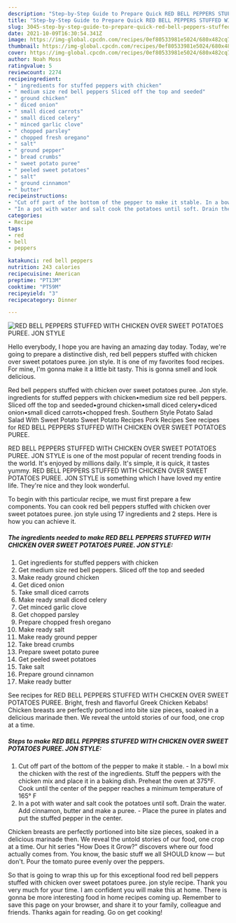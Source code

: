 ```yaml
---
description: "Step-by-Step Guide to Prepare Quick RED BELL PEPPERS STUFFED WITH CHICKEN OVER SWEET POTATOES PUREE. JON STYLE"
title: "Step-by-Step Guide to Prepare Quick RED BELL PEPPERS STUFFED WITH CHICKEN OVER SWEET POTATOES PUREE. JON STYLE"
slug: 3045-step-by-step-guide-to-prepare-quick-red-bell-peppers-stuffed-with-chicken-over-sweet-potatoes-puree-jon-style
date: 2021-10-09T16:30:54.341Z
image: https://img-global.cpcdn.com/recipes/0ef80533981e5024/680x482cq70/red-bell-peppers-stuffed-with-chicken-over-sweet-potatoes-puree-jon-style-recipe-main-photo.jpg
thumbnail: https://img-global.cpcdn.com/recipes/0ef80533981e5024/680x482cq70/red-bell-peppers-stuffed-with-chicken-over-sweet-potatoes-puree-jon-style-recipe-main-photo.jpg
cover: https://img-global.cpcdn.com/recipes/0ef80533981e5024/680x482cq70/red-bell-peppers-stuffed-with-chicken-over-sweet-potatoes-puree-jon-style-recipe-main-photo.jpg
author: Noah Moss
ratingvalue: 5
reviewcount: 2274
recipeingredient:
- " ingredients for stuffed peppers with chicken"
- " medium size red bell peppers Sliced off the top and seeded"
- " ground chicken"
- " diced onion"
- " small diced carrots"
- " small diced celery"
- " minced garlic clove"
- " chopped parsley"
- " chopped fresh oregano"
- " salt"
- " ground pepper"
- " bread crumbs"
- " sweet potato puree"
- " peeled sweet potatoes"
- " salt"
- " ground cinnamon"
- " butter"
recipeinstructions:
- "Cut off part of the bottom of the pepper to make it stable. In a bowl mix the chicken with the rest of the ingredients. Stuff the peppers with the chicken mix and place it in a baking dish. Preheat the oven at 375°F. Cook until the center of the pepper reaches a minimum temperature of 165° F"
- "In a pot with water and salt cook the potatoes until soft. Drain the water. Add cinnamon, butter and make a puree. Place the puree in plates and put the stuffed pepper in the center."
categories:
- Recipe
tags:
- red
- bell
- peppers

katakunci: red bell peppers 
nutrition: 243 calories
recipecuisine: American
preptime: "PT13M"
cooktime: "PT59M"
recipeyield: "3"
recipecategory: Dinner

---
```



![RED BELL PEPPERS STUFFED WITH CHICKEN OVER SWEET POTATOES PUREE. JON STYLE](https://img-global.cpcdn.com/recipes/0ef80533981e5024/680x482cq70/red-bell-peppers-stuffed-with-chicken-over-sweet-potatoes-puree-jon-style-recipe-main-photo.jpg)

Hello everybody, I hope you are having an amazing day today. Today, we're going to prepare a distinctive dish, red bell peppers stuffed with chicken over sweet potatoes puree. jon style. It is one of my favorites food recipes. For mine, I'm gonna make it a little bit tasty. This is gonna smell and look delicious.

Red bell peppers stuffed with chicken over sweet potatoes puree. Jon style. ingredients for stuffed peppers with chicken•medium size red bell peppers. Sliced off the top and seeded•ground chicken•small diced celery•diced onion•small diced carrots•chopped fresh. Southern Style Potato Salad Salad With Sweet Potato Sweet Potato Recipes Pork Recipes See recipes for RED BELL PEPPERS STUFFED WITH CHICKEN OVER SWEET POTATOES PUREE.

RED BELL PEPPERS STUFFED WITH CHICKEN OVER SWEET POTATOES PUREE. JON STYLE is one of the most popular of recent trending foods in the world. It's enjoyed by millions daily. It's simple, it is quick, it tastes yummy. RED BELL PEPPERS STUFFED WITH CHICKEN OVER SWEET POTATOES PUREE. JON STYLE is something which I have loved my entire life. They're nice and they look wonderful.


To begin with this particular recipe, we must first prepare a few components. You can cook red bell peppers stuffed with chicken over sweet potatoes puree. jon style using 17 ingredients and 2 steps. Here is how you can achieve it.

<!--inarticleads1-->

##### The ingredients needed to make RED BELL PEPPERS STUFFED WITH CHICKEN OVER SWEET POTATOES PUREE. JON STYLE:

1. Get  ingredients for stuffed peppers with chicken
1. Get  medium size red bell peppers. Sliced off the top and seeded
1. Make ready  ground chicken
1. Get  diced onion
1. Take  small diced carrots
1. Make ready  small diced celery
1. Get  minced garlic clove
1. Get  chopped parsley
1. Prepare  chopped fresh oregano
1. Make ready  salt
1. Make ready  ground pepper
1. Take  bread crumbs
1. Prepare  sweet potato puree
1. Get  peeled sweet potatoes
1. Take  salt
1. Prepare  ground cinnamon
1. Make ready  butter


See recipes for RED BELL PEPPERS STUFFED WITH CHICKEN OVER SWEET POTATOES PUREE. Bright, fresh and flavorful Greek Chicken Kebabs! Chicken breasts are perfectly portioned into bite size pieces, soaked in a delicious marinade then. We reveal the untold stories of our food, one crop at a time. 

<!--inarticleads2-->

##### Steps to make RED BELL PEPPERS STUFFED WITH CHICKEN OVER SWEET POTATOES PUREE. JON STYLE:

1. Cut off part of the bottom of the pepper to make it stable. - In a bowl mix the chicken with the rest of the ingredients. Stuff the peppers with the chicken mix and place it in a baking dish. Preheat the oven at 375°F. Cook until the center of the pepper reaches a minimum temperature of 165° F
1. In a pot with water and salt cook the potatoes until soft. Drain the water. Add cinnamon, butter and make a puree. - Place the puree in plates and put the stuffed pepper in the center.


Chicken breasts are perfectly portioned into bite size pieces, soaked in a delicious marinade then. We reveal the untold stories of our food, one crop at a time. Our hit series &#34;How Does it Grow?&#34; discovers where our food actually comes from. You know, the basic stuff we all SHOULD know — but don&#39;t. Pour the tomato puree evenly over the peppers. 

So that is going to wrap this up for this exceptional food red bell peppers stuffed with chicken over sweet potatoes puree. jon style recipe. Thank you very much for your time. I am confident you will make this at home. There is gonna be more interesting food in home recipes coming up. Remember to save this page on your browser, and share it to your family, colleague and friends. Thanks again for reading. Go on get cooking!
